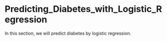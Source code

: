 # Predicting_Diabetes_with_Logistic_Regression
In this section, we will predict diabetes by logistic regression.
